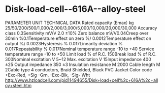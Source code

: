 Disk-load-cell--616A--alloy-steel
=================================

PARAMETER UNIT TECHNICAL DATA Rated capacity (Emax) kg 25/50/200/500/1,000/2,000/3,000/5,000/10,000/20,000/30,000 Accuracy class 0.3Sensitivity mV/V 2.0 ±10% Zero balance mV/V0.04Creep over 30min %0.1Temperature effect on zero %/ 0.0012Temperature effect on output %/ 0.0023Hysteresis % 0.017Linearity deviation % 0.017Repeatability % 0.017Nominal temperature range -10 to +40 Service temperature range -10 to +50 Limit load % of R.C. 150Break load % of R.C. 300Nominal excitation V 5~12 Max. excitation V 15Input impedance 400 ±25 Output impedance 350 ±3 Insulation resistance M 2000 Cable length M 2Cable type 4 conductors, Braid Shielded, Black PVC Jacket Color code +Exc-Red, +Sig -Grn, -Exc-Blk, -Sig- Wht http://www.hzloadcell.com/pid11494655/Disk+load+cell%2c+616A%2c+alloy+steel.htm